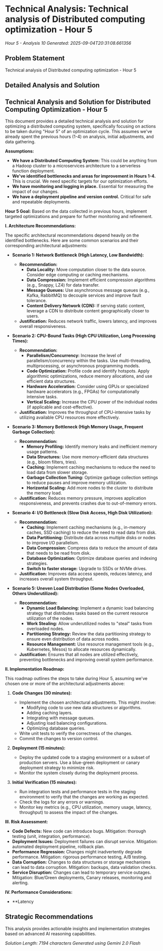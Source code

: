 # Technical Analysis: Technical analysis of Distributed computing optimization - Hour 5
*Hour 5 - Analysis 10*
*Generated: 2025-09-04T20:31:08.661356*

## Problem Statement
Technical analysis of Distributed computing optimization - Hour 5

## Detailed Analysis and Solution
## Technical Analysis and Solution for Distributed Computing Optimization - Hour 5

This document provides a detailed technical analysis and solution for optimizing a distributed computing system, specifically focusing on actions to be taken during "Hour 5" of an optimization cycle. This assumes we've already spent the previous hours (1-4) on analysis, initial adjustments, and data gathering.

**Assumptions:**

*   **We have a Distributed Computing System:** This could be anything from a Hadoop cluster to a microservices architecture to a serverless function deployment.
*   **We've identified bottlenecks and areas for improvement in Hours 1-4.**  This is crucial.  We need specific targets for our optimization efforts.
*   **We have monitoring and logging in place.**  Essential for measuring the impact of our changes.
*   **We have a deployment pipeline and version control.**  Critical for safe and repeatable deployments.

**Hour 5 Goal:** Based on the data collected in previous hours, implement targeted optimizations and prepare for further monitoring and refinement.

**I. Architecture Recommendations:**

The specific architectural recommendations depend heavily on the identified bottlenecks.  Here are some common scenarios and their corresponding architectural adjustments:

*   **Scenario 1: Network Bottleneck (High Latency, Low Bandwidth):**
    *   **Recommendation:**
        *   **Data Locality:** Move computation closer to the data source. Consider edge computing or caching mechanisms.
        *   **Data Compression:** Implement efficient compression algorithms (e.g., Snappy, LZ4) for data transfer.
        *   **Message Queues:** Use asynchronous message queues (e.g., Kafka, RabbitMQ) to decouple services and improve fault tolerance.
        *   **Content Delivery Network (CDN):** If serving static content, leverage a CDN to distribute content geographically closer to users.
    *   **Justification:** Reduces network traffic, lowers latency, and improves overall responsiveness.

*   **Scenario 2: CPU-Bound Tasks (High CPU Utilization, Long Processing Times):**
    *   **Recommendation:**
        *   **Parallelism/Concurrency:** Increase the level of parallelism/concurrency within the tasks. Use multi-threading, multiprocessing, or asynchronous programming models.
        *   **Code Optimization:** Profile code and identify hotspots. Apply algorithmic optimizations, reduce memory allocations, and use efficient data structures.
        *   **Hardware Acceleration:** Consider using GPUs or specialized hardware accelerators (e.g., FPGAs) for computationally intensive tasks.
        *   **Vertical Scaling:** Increase the CPU power of the individual nodes (if applicable and cost-effective).
    *   **Justification:**  Improves the throughput of CPU-intensive tasks by utilizing available CPU resources more effectively.

*   **Scenario 3: Memory Bottleneck (High Memory Usage, Frequent Garbage Collection):**
    *   **Recommendation:**
        *   **Memory Profiling:** Identify memory leaks and inefficient memory usage patterns.
        *   **Data Structures:** Use more memory-efficient data structures (e.g., bloom filters, tries).
        *   **Caching:** Implement caching mechanisms to reduce the need to load data from slower storage.
        *   **Garbage Collection Tuning:** Optimize garbage collection settings to reduce pauses and improve memory utilization.
        *   **Horizontal Scaling:** Add more nodes to the cluster to distribute the memory load.
    *   **Justification:**  Reduces memory pressure, improves application responsiveness, and prevents crashes due to out-of-memory errors.

*   **Scenario 4: I/O Bottleneck (Slow Disk Access, High Disk Utilization):**
    *   **Recommendation:**
        *   **Caching:** Implement caching mechanisms (e.g., in-memory caches, SSD caching) to reduce the need to read data from disk.
        *   **Data Partitioning:** Distribute data across multiple disks or nodes to improve I/O parallelism.
        *   **Data Compression:** Compress data to reduce the amount of data that needs to be read from disk.
        *   **Database Optimization:** Optimize database queries and indexing strategies.
        *   **Switch to faster storage:** Upgrade to SSDs or NVMe drives.
    *   **Justification:**  Improves data access speeds, reduces latency, and increases overall system throughput.

*   **Scenario 5: Uneven Load Distribution (Some Nodes Overloaded, Others Underutilized):**
    *   **Recommendation:**
        *   **Dynamic Load Balancing:** Implement a dynamic load balancing strategy that distributes tasks based on the current resource utilization of the nodes.
        *   **Work Stealing:** Allow underutilized nodes to "steal" tasks from overloaded nodes.
        *   **Partitioning Strategy:** Review the data partitioning strategy to ensure even distribution of data across nodes.
        *   **Resource Management:** Use resource management tools (e.g., Kubernetes, Mesos) to allocate resources dynamically.
    *   **Justification:**  Ensures that all nodes are utilized effectively, preventing bottlenecks and improving overall system performance.

**II. Implementation Roadmap:**

This roadmap outlines the steps to take during Hour 5, assuming we've chosen one or more of the architectural adjustments above:

1.  **Code Changes (30 minutes):**
    *   Implement the chosen architectural adjustments.  This might involve:
        *   Modifying code to use new data structures or algorithms.
        *   Adding caching layers.
        *   Integrating with message queues.
        *   Adjusting load balancing configurations.
        *   Optimizing database queries.
    *   Write unit tests to verify the correctness of the changes.
    *   Commit the changes to version control.

2.  **Deployment (15 minutes):**
    *   Deploy the updated code to a staging environment or a subset of production servers. Use a blue-green deployment or canary deployment strategy to minimize risk.
    *   Monitor the system closely during the deployment process.

3.  **Initial Verification (15 minutes):**
    *   Run integration tests and performance tests in the staging environment to verify that the changes are working as expected.
    *   Check the logs for any errors or warnings.
    *   Monitor key metrics (e.g., CPU utilization, memory usage, latency, throughput) to assess the impact of the changes.

**III. Risk Assessment:**

*   **Code Defects:**  New code can introduce bugs.  Mitigation: thorough testing (unit, integration, performance).
*   **Deployment Issues:**  Deployment failures can disrupt service.  Mitigation: automated deployment pipeline, rollback plan.
*   **Performance Regression:**  Changes might inadvertently degrade performance.  Mitigation: rigorous performance testing, A/B testing.
*   **Data Corruption:**  Changes to data structures or storage mechanisms can lead to data corruption.  Mitigation: backups, data validation checks.
*   **Service Disruption:** Changes can lead to temporary service outages. Mitigation: Blue/Green deployments, Canary releases, monitoring and alerting.

**IV. Performance Considerations:**

*   **Latency

## Strategic Recommendations
This analysis provides actionable insights and implementation strategies
based on advanced AI reasoning capabilities.

*Solution Length: 7194 characters*
*Generated using Gemini 2.0 Flash*
